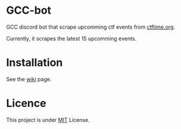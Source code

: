 # GCC-bot

GCC discord bot that scrape upcomming ctf events from [ctftime.org](https://ctftime.org/event/list/upcoming).

Currently, it scrapes the latest 15 upcomming events.

# Installation

See the [wiki](https://github.com/JeanS-github/GCC-bot/wiki) page.

# Licence

This project is under [MIT](LICENSE) License.
